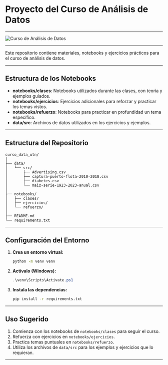 # **Proyecto del Curso de Análisis de Datos**

---

![Curso de Análisis de Datos](https://curso-data-science-verdadero-6to.s3.sa-east-1.amazonaws.com/logo-curso-edit.png)

---

Este repositorio contiene materiales, notebooks y ejercicios prácticos para el curso de análisis de datos.

---

## **Estructura de los Notebooks**

- **notebooks/clases**: Notebooks utilizados durante las clases, con teoría y ejemplos guiados.
- **notebooks/ejercicios**: Ejercicios adicionales para reforzar y practicar los temas vistos.
- **notebooks/refuerzo**: Notebooks para practicar en profundidad un tema específico.
- **data/src**: Archivos de datos utilizados en los ejercicios y ejemplos.

---

## **Estructura del Repositorio**

```
curso_data_utn/
│
├── data/
│   └── src/
│       ├── Advertising.csv
│       ├── captura-puerto-flota-2010-2018.csv
│       ├── diabetes.csv
│       └── maiz-serie-1923-2023-anual.csv
│
├── notebooks/
│   ├── clases/
│   ├── ejercicios/
│   └── refuerzo/
│
├── README.md
└── requirements.txt
```

---

## **Configuración del Entorno**

1. **Crea un entorno virtual:**
   ```bash
   python -m venv venv
   ```
2. **Actívalo (Windows):**
   ```powershell
   .\venv\Scripts\Activate.ps1
   ```
3. **Instala las dependencias:**
   ```bash
   pip install -r requirements.txt
   ```

---

## **Uso Sugerido**

1. Comienza con los notebooks de `notebooks/clases` para seguir el curso.
2. Refuerza con ejercicios en `notebooks/ejercicios`.
3. Practica temas puntuales en `notebooks/refuerzo`.
4. Utiliza los archivos de `data/src` para los ejemplos y ejercicios que lo requieran.

---
